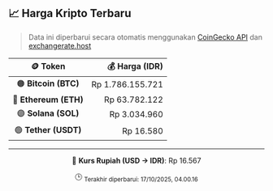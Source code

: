 

<!-- HARGA_KRIPTO -->
## 📈 Harga Kripto Terbaru

> Data ini diperbarui secara otomatis menggunakan [CoinGecko API](https://www.coingecko.com/) dan [exchangerate.host](https://exchangerate.host/)

<div align="center">

| 🪙 Token | 💰 Harga (IDR) |
|:------:|---------------:|
| 🟠 **Bitcoin (BTC)**   | Rp 1.786.155.721 |
| 🔵 **Ethereum (ETH)**  | Rp 63.782.122 |
| 🟣 **Solana (SOL)**    | Rp 3.034.960 |
| 🟢 **Tether (USDT)**   | Rp 16.580 |

---

💱 **Kurs Rupiah (USD → IDR)**: Rp 16.567

🕒 <sub>Terakhir diperbarui: 17/10/2025, 04.00.16</sub>

</div>
<!-- /HARGA_KRIPTO -->